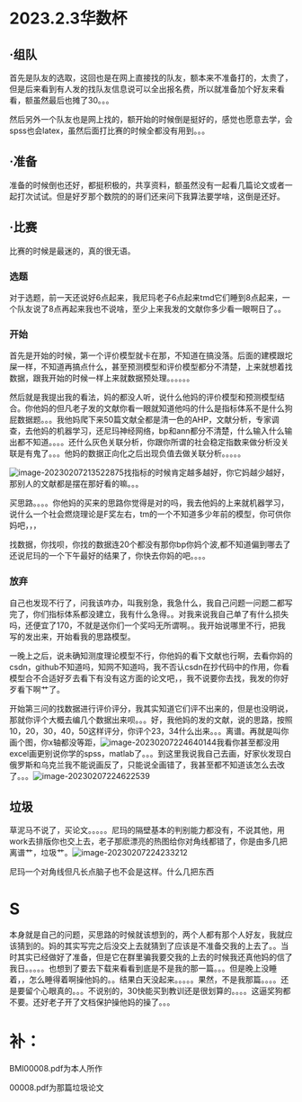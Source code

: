 # 2023.2.3华数杯

## ·组队

首先是队友的选取，这回也是在网上直接找的队友，额本来不准备打的，太贵了，但是后来看到有人发的找队友信息说可以全出报名费，所以就准备加个好友来看看，额虽然最后也摊了30。。。

然后另外一个队友也是网上找的，额开始的时候倒是挺好的，感觉也愿意去学，会spss也会latex，虽然后面打比赛的时候全都没有用到。。。

## ·准备

准备的时候倒也还好，都挺积极的，共享资料，额虽然没有一起看几篇论文或者一起打次试试。但是好歹那个数院的的哥们还来问下我算法要学啥，这倒是还好。

## ·比赛

比赛的时候是最迷的，真的很无语。

### 选题

对于选题，前一天还说好6点起来，我尼玛老子6点起来tmd它们睡到8点起来，一个队友说了8点再起来我也不说啥，至少上来我发的文献你多少看一眼啊日了。。

### 开始

首先是开始的时候，第一个评价模型就卡在那，不知道在搞没落。后面的建模跟坨屎一样，不知道再搞点什么，甚至预测模型和评价模型都分不清楚，上来就想着找数据，跟我开始的时候一样上来就数据预处理。。。。。。

然后就是我提出我的看法，妈的都没人听，说什么他妈的评价模型和预测模型结合。你他妈的但凡老子发的文献你看一眼就知道他吗的什么是指标体系不是什么狗屁数据题。。。我他妈爬下来50篇文献全都是清一色的AHP，文献分析，专家调查，去他妈的机器学习，还尼玛神经网络，bp和ann都分不清楚，什么输入什么输出都不知道。。。。还什么灰色关联分析，你跟你所谓的社会稳定指数来做分析没关联是有鬼了。。。他妈的数据正向化之后出现负值去做关联分析。。。。。

![image-20230207213522875](C:\Users\yuhangmeng\AppData\Roaming\Typora\typora-user-images\image-20230207213522875.png)找指标的时候肯定越多越好，你它妈越少越好，那别人的文献都是摆在那好看的嘛。。。

买思路。。。。你他妈的买来的思路你觉得是对的吗，我去他妈的上来就机器学习，说什么一个社会燃烧理论是F奖左右，tm的一个不知道多少年前的模型，你可供你妈吧，，，

找数据，你找呗，你找的数据连20个都没有那你bp你妈个波,都不知道偏到哪去了还说尼玛的一个下午最好的结果了，你快去你妈的吧。。。。

### 放弃

自己也发现不行了，问我该咋办，叫我别急，我急什么，我自己问题一问题二都写完了，你们指标体系都没建立，我有什么急得。。对我来说我自己单了有什么损失吗，还便宜了170，不就是送你们一个奖吗无所谓啊。。我开始说哪里不行，把我写的发出来，开始看我的思路模型。

一晚上之后，说未确知测度理论模型不行，你他妈的看下文献也行啊，去看你妈的csdn，github不知道吗，知网不知道吗，我不否认csdn在抄代码中的作用，你看模型合不合适好歹去看下有没有这方面的论文吧，，我不说要你去找，我发的你好歹看下啊艹了。

开始第三问的找数据进行评价评分，我其实知道它们评不出来的，但是也没明说，那就你评个大概去编几个数据出来呗。。。好，我他妈的发的文献，说的思路，按照10，20，30，40，50这样评分，你评个23，34什么出来。。。离谱。再就是叫你画个图，你x轴都没等距，![image-20230207224640144](C:\Users\yuhangmeng\AppData\Roaming\Typora\typora-user-images\image-20230207224640144.png)我看你甚至都没用excel画更别说你学的spss，matlab了。。。到这里我说我自己去画，好家伙发现白俄罗斯和乌克兰我不能说画反了，只能说全画错了，我甚至都不知道该怎么去改了。。。![image-20230207224622539](C:\Users\yuhangmeng\AppData\Roaming\Typora\typora-user-images\image-20230207224622539.png)

## 垃圾

草泥马不说了，买论文。。。。。尼玛的隔壁基本的判别能力都没有，不说其他，用work去排版你也交上去，老子那麽漂亮的热图给你对角线都错了，你是由多几把离谱艹，垃圾艹。![image-20230207224233212](C:\Users\yuhangmeng\AppData\Roaming\Typora\typora-user-images\image-20230207224233212.png)

尼玛一个对角线但凡长点脑子也不会是这样。什么几把东西



# S

本身就是自己的问题，买思路的时候就该想到的，两个人都有那个人好友，我就应该猜到的。妈的其实写完之后没交上去就猜到了应该是不准备交我的上去了。。当时其实已经做好了准备，但是它在群里骗我要交我的上去的时候我还真他妈的信了我日。。。。。也想到了要去下载来看看到底是不是我的那一篇。。。但是晚上没睡着，，怎么睡得着啊操他妈的。。结果白天没起来。。。。。果然，不是我那篇。。。。还是要留个心眼真的。。。不说别的，30快能买到教训还是很划算的。。。。这逼奖狗都不要。还好老子开了文档保护操他妈的操了。。。

# 补：

BMI00008.pdf为本人所作

00008.pdf为那篇垃圾论文
